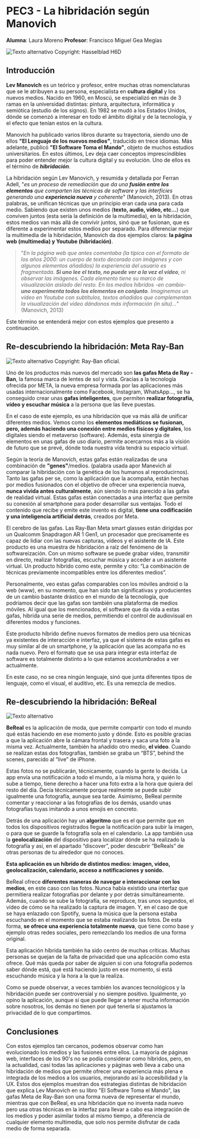 # PEC3 - La hibridación según Manovich

**Alumna**: Laura Moreno    **Profesor**: Francisco Miguel Gea Megías

![Texto alternativo](https://miro.medium.com/v2/resize:fit:2400/1*5MApCaZNUDQDPf8GDEmTQA.jpeg) Copyright: Hasselblad H6D
## Introducción
**Lev Manovich** es un teórico y profesor, entre muchas otras nomenclaturas que se le atribuyen a su persona, especialista en **cultura digital** y los nuevos medios. Nacido en 1960, en Moscú, se especializó en más de 3 ramas en la universidad distintas: pintura, arquitectura, informática y semiótica (estudio de los signos). En 1982 se mudó a los Estados Unidos, dónde se comenzó a interesar en todo el ámbito digital y de la tecnología, y el efecto que tenían estos en la cultura.

Manovich ha publicado varios libros durante su trayectoria, siendo uno de ellos **"El Lenguaje de los nuevos medios"**, traducido en trece idiomas. Más adelante, publicó **"El Software Toma el Mando"**, objeto de muchos estudios universitarios. En estos últimos, Lev deja caer conceptos imprescindibles para poder entender mejor la cultura digital y su evolución. Uno de ellos es el término de ***hibridación***. 

La hibridación según Lev Manovich, y resumida y detallada por Ferran Adell, "*es un proceso de remediación que da una **fusión entre los elementos** que comparten las técnicas de software y las interfícies generando una **experiencia nueva** y coherente*" (Manovich, 2013). En otras palabras, se unifican técnicas que un principio eran cada una para cada medio. Sabiendo que existen unos medios (**texto, audio, vídeo, etc...**) que conviven juntos (esta sería la definición de la multimedia), en la hibridación, estos medios van más allá de convivir juntos, sinó que se fusionan, que es diferente a experimentar estos medios por separado. Para diferenciar mejor la multimedia de la hibridación, Manovich da dos ejemplos claros: **la página web (multimedia) y Youtube (hibridación)**. 
>"*En la página web que antes comentaba (la típica con el formato de los años 2000: un cuerpo de texto decorado con imágenes y con algunos elementos añadidos) la experiencia del usuario es fragmentada. **Si uno lee el texto, no puede ver a la vez el vídeo**, ni observar las imágenes. Cada elemento tiene su marco de visualización aislado del resto. En los medios híbridos -en cambio- **uno experimenta todos los elementos en conjunto**. Imaginemos un vídeo en Youtube con subtítulos, textos añadidos que complementan la visualización del vídeo dándonos más información (in situ)...*" (Manovich, 2013) 

Este término se entenderá mejor con estos ejemplos que presento a continuación.



## Re-descubriendo la hibridación: Meta Ray-Ban
![Texto alternativo](https://wwd.com/wp-content/uploads/2023/09/RBM_KVS_Camera_Suanglass_Capture_RGB_16-9.jpg) Copyright: Ray-Ban oficial.

Uno de los productos más nuevos del mercado son **las gafas Meta de Ray - Ban**, la famosa marca de lentes de sol y vista. Gracias a la tecnología ofrecida por META, la nueva empresa formada por las aplicaciones más usadas internacionalmente como Facebook, Instagram, WhatsApp..., se ha conseguido crear unas **gafas inteligentes**, que permiten **realizar fotografía, vídeo y escuchar música** a la persona que las lleve puestas.

En el caso de este ejemplo, es una hibridación que va más allá de unificar diferentes medios. Vemos como los **elementos mediáticos se fusionan, pero, además haciendo una conexión entre medios físicos y digitales**, los digitales siendo el metaverso (software). Además, esta sinergia de elementos en unas gafas de uso diario, permite acercarnos más a la visión de futuro que se prevé, dónde toda nuestra vida tendrá su espacio virtual. 

Según la teoría de Manovich, estas gafas están realizadas de una combinación de **"genes"**/medios. (palabra usada apor Manevich al comparar la hibridación con la genética de los humanos al reproducirnos). Tanto las gafas per se, como la aplicación que la acompaña, están hechas por medios fusionados con el objetivo de  ofrecer una experiencia nueva, **nunca vivida antes culturalmente**, aún siendo lo más parecido a las gafas de realidad virtual. Estas gafas están conectadas a una interfaz que permite su conexión al smartphone para poder desarrollar sus ventajas. Todo el contenido que recibe y emite este invento es digital, **tiene una codificación y una inteligencia artificial detrás**, creados por Meta. 

El cerebro de las gafas. Las Ray-Ban Meta smart glasses están dirigidas por un Qualcomm Snapdragon AR 1 Gen1, un procesador que precisamente es capaz de lidiar con las nuevas capturas, vídeos y el asistente de IA. Este producto es una muestra de hibridación a raíz del fenómeno de la softwareización.
Con un mismo software se puede grabar vídeo, transmitir en directo, realizar fotografías, escuchar música y acceder a un asistente virtual.
Un producto híbrido como este, permite y cito: “La combinación de técnicas previamente incompatibles entre los diferentes medios”.

Personalmente, veo estas gafas comparables con los móviles android o la web (www), en su momento, que han sido tan significativas y producientes de un cambio bastante drástico en el mundo de la tecnología, que podríamos decir que las gafas son también una plataforma de medios móviles. Al igual que los mencionados, el software que da vida a estas gafas, hibrída una serie de medios, permitiendo el control de audiovisual en diferentes modos y funciones.

Este producto híbrido define nuevos formatos de medios pero usa técnicas ya existentes de interacción e interfaz, ya que el sistema de estas gafas es muy similar al de un smartphone, y la aplicación que las acompaña no es nada nuevo. Pero el formato que se usa para integrar esta interfaz de software es totalmente distinto a lo que estamos acostumbrados a ver actualmente.

En este caso, no se crea ningún lenguaje, sinó que junta diferentes tipos de lenguaje, como el visual, el auditivo, etc.  Es una remezcla de medios.


## Re-descubriendo la hibridación: BeReal
![Texto alternativo](https://cloudfront-eu-central-1.images.arcpublishing.com/prisa/WE6UUOBZGBCNLIXYCKJXYB6MZ4.png)

**BeReal** es la aplicación de moda, que permite compartir con todo el mundo qué estás haciendo en ese momento justo y dónde. Esto es posible gracias a que la aplicación abre la cámara frontal y trasera y saca una foto a la misma vez. Actualmente, también ha añadido otro medio, **el vídeo**. Cuando se realizan estas dos fotografías, también se graba un “BTS”, behind the scenes, parecido al “live” de iPhone.

Estas fotos no se publicarán, técnicamente, cuando la gente lo decida. La app envía una notificación a todo el mundo, a la misma hora, y quién lo sube a tiempo, tiene derecho a hacer una foto extra a la hora que quiera del resto del día. Decía técnicamente porque realmente se puede subir igualmente una fotografía, aunque sea tarde. Asimismo, BeReal permite comentar y reaccionar a las fotografías de los demás, usando unas fotografías tuyas imitando a unos emojis en concreto.

Detrás de una aplicación hay un **algoritmo** que es el que permite que en todos los dispositivos registrados llegue la notificación para subir la imagen, o para que se guarde la fotografía sola en el calendario. La app también usa la **geolocalización** del dispositivo para localizar dónde se ha realizado la fotografía y así, en el apartado “discover”, poder descubrir “BeReals” de otras personas de tu alrededor que no conoces.

**Esta aplicación es un híbrido de distintos medios: imagen, vídeo, geolocalización, calendario, acceso a notificaciones y sonido.**

BeReal ofrece **diferentes maneras de navegar e interaccionar con los medios**, en este caso con las fotos. Nunca había existido una interfaz que permitiera realizar fotografías por delante y por detrás simultáneamente. Además, cuando se sube la fotografía, se reproduce, tras unos segundos, el vídeo de cómo se ha realizado la captura de imagen. Y, en el caso de que se haya enlazado con Spotify, suena la música que la persona estaba escuchando en el momento que se estaba realizando las fotos. De esta forma, **se ofrece una experiencia totalmente nueva**, que tiene como base y ejemplo otras redes sociales, pero remezclando los medios de una forma original.

Esta aplicación híbrida también ha sido centro de muchas críticas. Muchas personas se quejan de la falta de privacidad que una aplicación como esta ofrece. Qué más queda por saber de alguien si con una fotografía podemos saber dónde está, qué está haciendo justo en ese momento, si está escuchando música y la hora a la que la realiza. 

Como se puede observar, a veces también los avances tecnológicos y la hibridación puede ser controversial y no siempre positivo. Igualmente, yo opino la aplicación, aunque sí que puede llegar a tener mucha información sobre nosotros, los demás no tienen por qué tenerla si ajustamos la privacidad de lo que compartimos.

## Conclusiones
Con estos ejemplos tan cercanos, podemos observar como han evolucionado los medios y las fusiones entre ellos. La mayoría de páginas web, interfaces de los 90's no se podía considerar como híbridos, pero, en la actualidad, casi todas las aplicaciones y páginas web lleva a cabo una hibridación de medios que permite ofrecer una experiencia más plena e integrada de los medios a los usuarios, mejorando así la accesibilidad y la UX. Estos dos ejemplos muestran dos estrategias distintas de hibridación que explica Lev Manovich en su libro "El Software Toma el Mando", las gafas Meta de Ray-Ban son una forma nueva de representar el mundo, mientras que con BeReal, es una hibridación que no inventa nada nuevo pero usa otras técnicas en la interfaz para llevar a cabo esa integración de los medios y poder asimilar todos al mismo tiempo, a diferencia de cualquier elemento multimedia, que solo nos permite disfrutar de cada medio de forma separada. 

